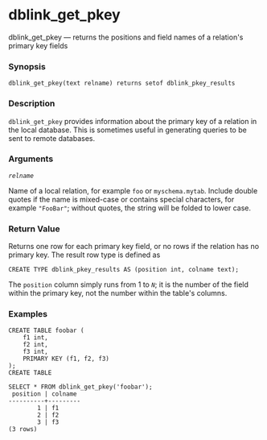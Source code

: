 # dblink\_get\_pkey

dblink\_get\_pkey — returns the positions and field names of a relation's primary key fields

### Synopsis

```
dblink_get_pkey(text relname) returns setof dblink_pkey_results
```

### Description

`dblink_get_pkey` provides information about the primary key of a relation in the local database. This is sometimes useful in generating queries to be sent to remote databases.

### Arguments

_`relname`_

Name of a local relation, for example `foo` or `myschema.mytab`. Include double quotes if the name is mixed-case or contains special characters, for example `"FooBar"`; without quotes, the string will be folded to lower case.

### Return Value

Returns one row for each primary key field, or no rows if the relation has no primary key. The result row type is defined as

```
CREATE TYPE dblink_pkey_results AS (position int, colname text);
```

The `position` column simply runs from 1 to _`N`_; it is the number of the field within the primary key, not the number within the table's columns.

### Examples

```
CREATE TABLE foobar (
    f1 int,
    f2 int,
    f3 int,
    PRIMARY KEY (f1, f2, f3)
);
CREATE TABLE

SELECT * FROM dblink_get_pkey('foobar');
 position | colname
----------+---------
        1 | f1
        2 | f2
        3 | f3
(3 rows)
```
